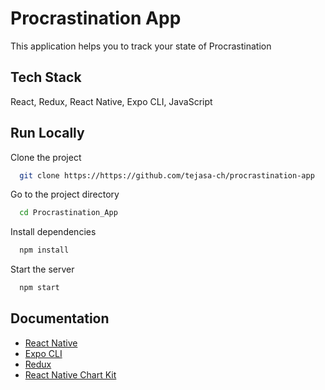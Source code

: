 
# Procrastination App

This application helps you to track your state of Procrastination


  
## Tech Stack

 React, Redux, React Native, Expo CLI, JavaScript


  
## Run Locally

Clone the project

```bash
  git clone https://https://github.com/tejasa-ch/procrastination-app
```

Go to the project directory

```bash
  cd Procrastination_App
```

Install dependencies

```bash
  npm install
```

Start the server

```bash
  npm start
```

  
## Documentation

- [React Native](https://reactnative.dev/docs/getting-started)
- [Expo CLI](https://docs.expo.io/workflow/expo-cli/)
- [Redux](https://redux.js.org/tutorials/essentials/part-1-overview-concepts)
- [React Native Chart Kit](https://www.npmjs.com/package/react-native-chart-kit)

